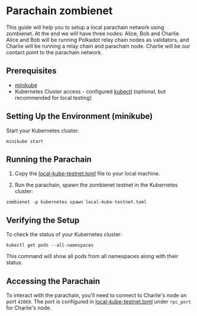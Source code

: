 # Parachain zombienet

This guide will help you to setup a local parachain network using zombienet. At the end we will have three nodes: Alice, Bob and Charlie. Alice and Bob will be running Polkadot relay chain nodes as validators, and Charlie will be running a relay chain and parachain node. Charlie will be our contact point to the parachain network.

## Prerequisites

- [minikube](https://minikube.sigs.k8s.io/docs/start/)
- Kubernetes Cluster access - configured [kubectl](https://kubernetes.io/docs/tasks/tools/#kubectl) (optional, but recommended for local testing)

## Setting Up the Environment (minikube)

Start your Kubernetes cluster.

```
minikube start
```

## Running the Parachain

1. Copy the [local-kube-testnet.toml](../misc/local-kube-testnet.toml) file to your local machine.

2. Run the parachain, spawn the zombienet testnet in the Kubernetes cluster:

```
zombienet -p kubernetes spawn local-kube-testnet.toml
```

## Verifying the Setup

To check the status of your Kubernetes cluster:

`kubectl get pods --all-namespaces`

This command will show all pods from all namespaces along with their status.

## Accessing the Parachain

To interact with the parachain, you'll need to connect to Charlie's node on port `42069`. The port is configured in [local-kube-testnet.toml](../misc/local-kube-testnet.toml) under `rpc_port` for Charlie's node.
